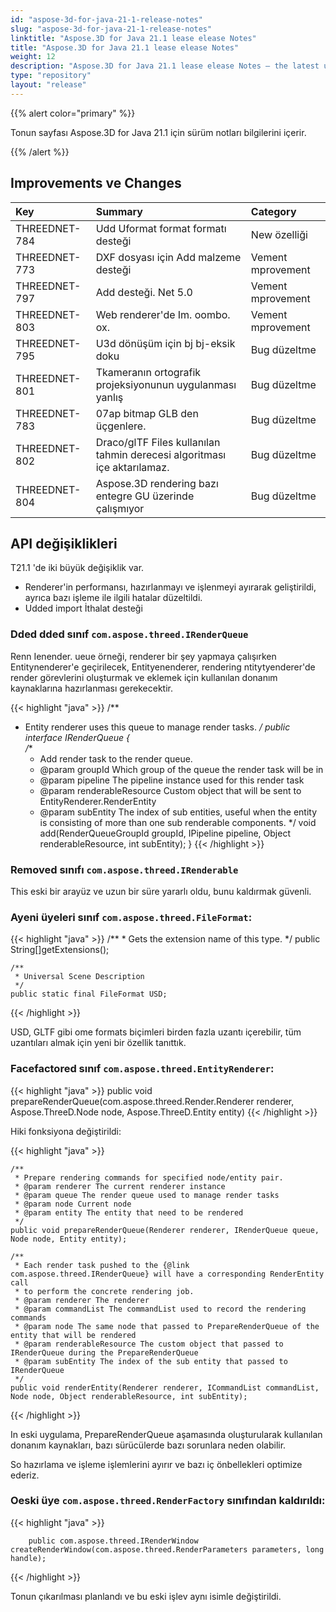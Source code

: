 ```yaml
---
id: "aspose-3d-for-java-21-1-release-notes"
slug: "aspose-3d-for-java-21-1-release-notes"
linktitle: "Aspose.3D for Java 21.1 lease elease Notes"
title: "Aspose.3D for Java 21.1 lease elease Notes"
weight: 12
description: "Aspose.3D for Java 21.1 lease elease Notes – the latest updates and fixes."
type: "repository"
layout: "release"
---
```

{{% alert color="primary" %}}

Tonun sayfası Aspose.3D for Java 21.1 için sürüm notları bilgilerini içerir.

{{% /alert %}}
## **Improvements ve Changes**

|**Key**|**Summary**|**Category**|
|:- |:- |:- |
|THREEDNET-784 |Udd Uformat format formatı desteği|New özelliği|
|THREEDNET-773 |DXF dosyası için Add malzeme desteği|Vement mprovement|
|THREEDNET-797 |Add desteği. Net 5.0|Vement mprovement|
|THREEDNET-803 |Web renderer'de Im. oombo. ox.|Vement mprovement|
|THREEDNET-795 |U3d dönüşüm için bj bj-eksik doku|Bug düzeltme|
|THREEDNET-801 |Tkameranın ortografik projeksiyonunun uygulanması yanlış|Bug düzeltme|
|THREEDNET-783 |07ap bitmap GLB den üçgenlere.|Bug düzeltme|
|THREEDNET-802 |Draco/glTF Files kullanılan tahmin derecesi algoritması içe aktarılamaz.|Bug düzeltme|
|THREEDNET-804 |Aspose.3D rendering bazı entegre GU üzerinde çalışmıyor|Bug düzeltme|



## API değişiklikleri ##

T21.1 'de iki büyük değişiklik var.

* Renderer'in performansı, hazırlanmayı ve işlenmeyi ayırarak geliştirildi, ayrıca bazı işleme ile ilgili hatalar düzeltildi.
* Udded import İthalat desteği

### Dded dded sınıf `com.aspose.threed.IRenderQueue`

Renn Ienender. ueue örneği, renderer bir şey yapmaya çalışırken Entitynenderer'e geçirilecek, Entityenenderer, rendering ntitytyenderer'de render görevlerini oluşturmak ve eklemek için kullanılan donanım kaynaklarına hazırlanması gerekecektir.


{{< highlight "java" >}}
/**
 * Entity renderer uses this queue to manage render tasks.
 */
public interface IRenderQueue
{    
    /**
     * Add render task to the render queue.
     * @param groupId Which group of the queue the render task will be in
     * @param pipeline The pipeline instance used for this render task
     * @param renderableResource Custom object that will be sent to EntityRenderer.RenderEntity
     * @param subEntity The index of sub entities, useful when the entity is consisting of more than one sub renderable components.
     */
    void add(RenderQueueGroupId groupId, IPipeline pipeline, Object renderableResource, int subEntity);
}
{{< /highlight >}}



### Removed sınıfı `com.aspose.threed.IRenderable`

This eski bir arayüz ve uzun bir süre yararlı oldu, bunu kaldırmak güvenli.


### Ayeni üyeleri sınıf `com.aspose.threed.FileFormat`:

{{< highlight "java" >}}
    /**
     * Gets the extension name of this type.
     */
    public String[]getExtensions();

    /**
     * Universal Scene Description
     */
    public static final FileFormat USD;

{{< /highlight >}}

USD, GLTF gibi ome formats biçimleri birden fazla uzantı içerebilir, tüm uzantıları almak için yeni bir özellik tanıttık.


### Facefactored sınıf `com.aspose.threed.EntityRenderer`:

{{< highlight "java" >}}
        public void prepareRenderQueue(com.aspose.threed.Render.Renderer renderer, Aspose.ThreeD.Node node, Aspose.ThreeD.Entity entity)
{{< /highlight >}}

Hiki fonksiyona değiştirildi:

{{< highlight "java" >}}

    /**
     * Prepare rendering commands for specified node/entity pair.
     * @param renderer The current renderer instance
     * @param queue The render queue used to manage render tasks
     * @param node Current node
     * @param entity The entity that need to be rendered
     */
    public void prepareRenderQueue(Renderer renderer, IRenderQueue queue, Node node, Entity entity);
    
    /**
     * Each render task pushed to the {@link com.aspose.threed.IRenderQueue} will have a corresponding RenderEntity call
     * to perform the concrete rendering job.
     * @param renderer The renderer
     * @param commandList The commandList used to record the rendering commands
     * @param node The same node that passed to PrepareRenderQueue of the entity that will be rendered
     * @param renderableResource The custom object that passed to IRenderQueue during the PrepareRenderQueue
     * @param subEntity The index of the sub entity that passed to IRenderQueue
     */
    public void renderEntity(Renderer renderer, ICommandList commandList, Node node, Object renderableResource, int subEntity);
{{< /highlight >}}

In eski uygulama, PrepareRenderQueue aşamasında oluşturularak kullanılan donanım kaynakları, bazı sürücülerde bazı sorunlara neden olabilir.

So hazırlama ve işleme işlemlerini ayırır ve bazı iç önbellekleri optimize ederiz.


### Oeski üye `com.aspose.threed.RenderFactory` sınıfından kaldırıldı:


{{< highlight "java" >}}

        public com.aspose.threed.IRenderWindow createRenderWindow(com.aspose.threed.RenderParameters parameters, long handle);

{{< /highlight >}}

Tonun çıkarılması planlandı ve bu eski işlev aynı isimle değiştirildi.

